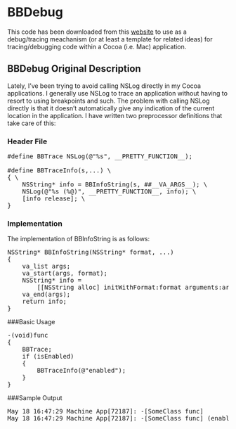 # BBDebug

This code has been downloaded from this [website](http://bigbucketsoftware.com/2008/05/18/objective-c-trace-statements/) to use as a debug/tracing meachanism (or at least a template for related ideas) for tracing/debugging code within a Cocoa (i.e. Mac) application.

## BBDebug Original Description

Lately, I’ve been trying to avoid calling NSLog directly in my Cocoa applications. I generally use NSLog to trace an application without having to resort to using breakpoints and such. The problem with calling NSLog directly is that it doesn’t automatically give any indication of the current location in the application. I have written two preprocessor definitions that take care of this:

### Header File

<pre>
#define BBTrace NSLog(@"%s", __PRETTY_FUNCTION__);

#define BBTraceInfo(s,...) \
{ \
    NSString* info = BBInfoString(s, ##__VA_ARGS__); \
    NSLog(@"%s (%@)", __PRETTY_FUNCTION__, info); \
    [info release]; \
}
</pre>
### Implementation
The implementation of BBInfoString is as follows:
<pre>
NSString* BBInfoString(NSString* format, ...)
{
    va_list args;
    va_start(args, format);
    NSString* info =
        [[NSString alloc] initWithFormat:format arguments:args];
    va_end(args);
    return info;
}
</pre>
###Basic Usage
<pre>
-(void)func
{
    BBTrace;
    if (isEnabled)
    {
        BBTraceInfo(@"enabled");
    }
}
</pre>
###Sample Output
<pre>
May 18 16:47:29 Machine App[72187]: -[SomeClass func]
May 18 16:47:29 Machine App[72187]: -[SomeClass func] (enabled)
</pre>

